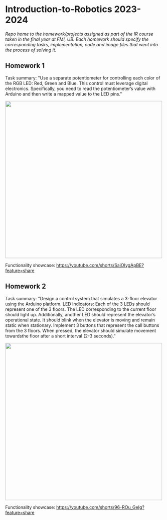 # Introduction-to-Robotics 2023-2024
*Repo home to the homework/projects assigned as part of the IR course taken in the final year at FMI, UB. Each homework should specify the corresponding tasks, implementation, code and image files that went into the process of solving it.*

## Homework 1
Task summary: "Use a separate potentiometer for controlling each color of the RGB LED: Red, Green and Blue. This control must leverage digital electronics. Specifically, you need to read the potentiometer’s value with Arduino and then  write a mapped value to the LED pins."

<img src="https://github.com/Eronate/Introduction-to-Robotics/assets/99949441/bbe62097-65e5-4d6f-bc76-840cc9cc204f" width="500" height="500">

Functionality showcase: https://youtube.com/shorts/SaiOIygApBE?feature=share

## Homework 2
Task summary: "Design a control system that simulates a 3-floor elevator using the Arduino platform. LED Indicators: Each of the 3 LEDs should represent one of the 3 floors. The LED corresponding to the current floor should light up.  Additionally, another LED should represent the elevator’s operational state.  It should blink when the elevator is moving and remain static when stationary. Implement 3 buttons that represent the call buttons from the 3 floors. When pressed, the elevator should simulate movement towardsthe floor after a short interval (2-3 seconds)."

<img src="https://github.com/Eronate/Introduction-to-Robotics/assets/99949441/75fddbcf-cd0b-497e-815b-9e33f9422eca" width="500" height="500">

Functionality showcase: https://youtube.com/shorts/96-ROu_GeIg?feature=share
